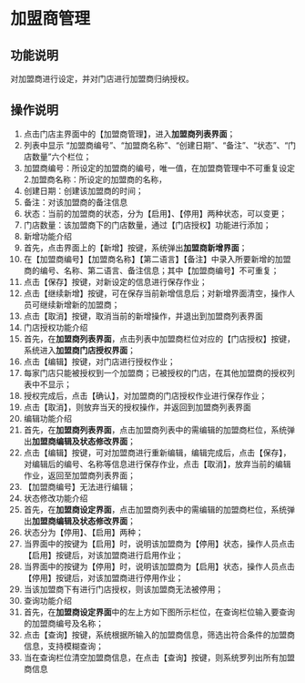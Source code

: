 # 加盟商管理

## 功能说明

对加盟商进行设定，并对门店进行加盟商归纳授权。

## 操作说明
1.	点击门店主界面中的【加盟商管理】，进入**加盟商列表界面**；
2.	列表中显示 “加盟商编号”、“加盟商名称”、“创建日期”、“备注”、“状态”、“门店数量”六个栏位；
  1. 加盟商编号：所设定的加盟商的编号，唯一值，在加盟商管理中不可重复设定
  2.加盟商名称：所设定的加盟商的名称，
  3. 创建日期：创建该加盟商的时间；
  4. 备注：对该加盟商的备注信息
  5. 状态：当前的加盟商的状态，分为【启用】、【停用】两种状态，可以变更；
  6. 门店数量：该加盟商下的门店数量，通过【门店授权】功能进行添加；
3.	新增功能介绍
  1. 首先，点击界面上的【新增】按键，系统弹出**加盟商新增界面**；
  2. 在【加盟商编号】【加盟商名称】【第二语言】【备注】中录入所要新增的加盟商的编号、名称、第二语言、备注信息；其中【加盟商编号】不可重复；
  3. 点击【保存】按键，对新设定的信息进行保存作业；
  4. 点击【继续新增】按键，可在保存当前新增信息后；对新增界面清空，操作人员可继续新增新的加盟商；
  5. 点击【取消】按键，取消当前的新增操作，并退出到加盟商列表界面
4.	门店授权功能介绍
  1. 首先，在**加盟商列表界面**，点击列表中加盟商栏位对应的【门店授权】按键，系统进入**加盟商门店授权界面**；
  2. 点击【编辑】按键，对门店进行授权作业；
  3. 每家门店只能被授权到一个加盟商；已被授权的门店，在其他加盟商的授权列表中不显示；
  4. 授权完成后，点击【确认】，对加盟商的门店授权作业进行保存作业；
  5. 点击【取消】，则放弃当天的授权操作，并返回到加盟商列表界面
5.	编辑功能介绍
  1. 首先，在**加盟商列表界面**，点击加盟商列表中的需编辑的加盟商栏位，系统弹出**加盟商编辑及状态修改界面**；
  2. 点击【编辑】按键，可对加盟商进行重新编辑，编辑完成后，点击【保存】，对编辑后的编号、名称等信息进行保存作业，点击【取消】，放弃当前的编辑作业，返回至加盟商列表界面；
  3. 【加盟商编号】无法进行编辑；
6.	状态修改功能介绍
  1. 首先，在**加盟商设定界面**，点击加盟商列表中的需编辑的加盟商栏位，系统弹出**加盟商编辑及状态修改界面**；
  2. 状态分为【停用】、【启用】两种；
  3. 当界面中的按键为【启用】时，说明该加盟商为【停用】状态，操作人员点击【启用】按键后，对该加盟商进行启用作业；
  4. 当界面中的按键为【停用】时，说明该加盟商为【启用】状态，操作人员点击【停用】按键后，对该加盟商进行停用作业；
  5. 当该加盟商下有进行门店授权，则该加盟商无法被停用；
7.	查询功能介绍
  1. 首先，在**加盟商设定界面**中的左上方如下图所示栏位，在查询栏位输入要查询的加盟商编号及名称；
  2. 点击【查询】按键，系统根据所输入的加盟商信息，筛选出符合条件的加盟商信息，支持模糊查询；
  3. 当在查询栏位清空加盟商信息，在点击【查询】按键，则系统罗列出所有加盟商信息
